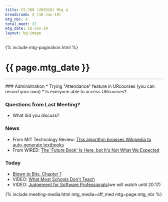 ```yaml
---
title: CS-280 (201910) Mtg 4
breadcrumb: 4 (16-Jan-19)
mtg_nbr: 4
total_meet: 37
mtg_date: 16-Jan-19
layout: bg-image
---
```

{% include mtg-pagination.html %}
<h1 class="text-center">{{ page.mtg_date }}</h1>
<hr />
### Administration
* Trying "Attendance" feature in URcourses (you can record your own)
* Is everyone able to access URcourses?

### Questions from Last Meeting?
* What did you discuss?

### News
* From MIT Technology Review: [This algorithm browses Wikipedia to auto-generate textbooks](
https://www.technologyreview.com/s/612726/this-algorithm-browses-wikipedia-to-auto-generate-textbooks/)
* From WIRED: [The 'Future Book' Is Here, but It's Not What We Expected](
https://www.wired.com/story/future-book-is-here-but-not-what-we-expected/)

### Today
* [Blown to Bits, Chapter 1](http://www.bitsbook.com/wp-content/uploads/2008/12/chapter1.pdf)
* VIDEO: [What Most Schools Don't Teach](https://www.youtube.com/watch?v=nKIu9yen5nc)
* VIDEO: [Judgement for Software Professionals](
https://www.youtube.com/watch?v=PFcHX0Menno&t=6m30s)(we will watch until 20:17)

{% include meeting-media.html mtg_media=off_med mtg=page.mtg_nbr %}
